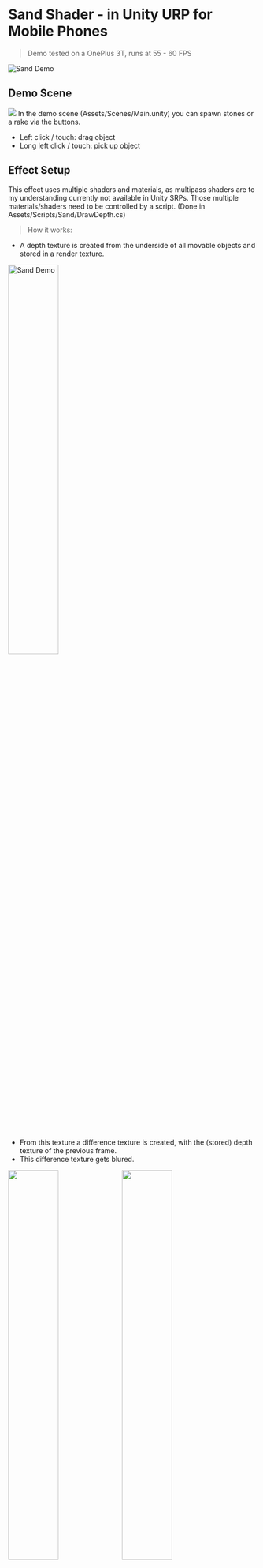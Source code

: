 


# Sand Shader - in Unity URP for Mobile Phones

> Demo tested on a OnePlus 3T, runs at 55 - 60 FPS

<img src="http://theodorknab.com/wp-content/uploads/2020/09/Sand_Texture_Example.png" title="Sand Demo" alt="Sand Demo">


## Demo Scene
![]("http://theodorknab.com/wp-content/uploads/2020/09/Sand_Demo.gif")
In the demo scene (Assets/Scenes/Main.unity) you can spawn stones or a rake via the buttons. 
* Left click / touch: drag object
* Long left click / touch: pick up object

## Effect Setup
This effect uses multiple shaders and materials, as multipass shaders are to my understanding currently not available in Unity SRPs.
Those multiple materials/shaders need to be controlled by a script. (Done in Assets/Scripts/Sand/DrawDepth.cs)
> How it works:

* A depth texture is created from the underside of all movable objects and stored in a render texture.

<img src="http://theodorknab.com/wp-content/uploads/2020/09/Depth_Texture.png" title="Sand Demo" alt="Sand Demo" width=45%>

* From this texture a difference texture is created, with the (stored) depth texture of the previous frame.
* This difference texture gets blured.

<img src='http://theodorknab.com/wp-content/uploads/2020/09/Difference_Texture.png' width=45%> <img src='http://theodorknab.com/wp-content/uploads/2020/09/Difference_Texture_blured.png' width = 45%>


* The blured difference texture now gets subtracted from the existing **sand depth texture**.
* The depth texture from the beginning gets added to the **sand depth texture**. 

**This texture is saved as the new sand depth texture.**

* The texture gets blured again. This texture is then used by the actual sand shader.

<img src='http://theodorknab.com/wp-content/uploads/2020/09/Depth_Texture_processed.png' width=45%> <img src='http://theodorknab.com/wp-content/uploads/2020/09/Depth_Texture_processed_blured.png' width=45%>

* The actual sand shader uses the depth map to modify the **normals** of the material. No actual displacement of the geometry happens. 
<img src="http://theodorknab.com/wp-content/uploads/2020/09/Sand_Texture_Example.png">

## License

[![License](http://img.shields.io/:license-mit-blue.svg?style=flat-square)](http://badges.mit-license.org)

- **[MIT license](http://opensource.org/licenses/mit-license.php)**
